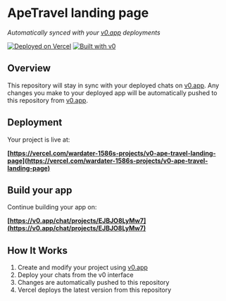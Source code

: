 # ApeTravel landing page

*Automatically synced with your [v0.app](https://v0.app) deployments*

[![Deployed on Vercel](https://img.shields.io/badge/Deployed%20on-Vercel-black?style=for-the-badge&logo=vercel)](https://vercel.com/wardater-1586s-projects/v0-ape-travel-landing-page)
[![Built with v0](https://img.shields.io/badge/Built%20with-v0.app-black?style=for-the-badge)](https://v0.app/chat/projects/EJBJO8LyMw7)

## Overview

This repository will stay in sync with your deployed chats on [v0.app](https://v0.app).
Any changes you make to your deployed app will be automatically pushed to this repository from [v0.app](https://v0.app).

## Deployment

Your project is live at:

**[https://vercel.com/wardater-1586s-projects/v0-ape-travel-landing-page](https://vercel.com/wardater-1586s-projects/v0-ape-travel-landing-page)**

## Build your app

Continue building your app on:

**[https://v0.app/chat/projects/EJBJO8LyMw7](https://v0.app/chat/projects/EJBJO8LyMw7)**

## How It Works

1. Create and modify your project using [v0.app](https://v0.app)
2. Deploy your chats from the v0 interface
3. Changes are automatically pushed to this repository
4. Vercel deploys the latest version from this repository